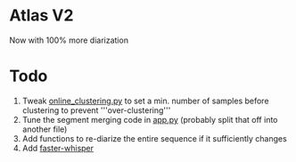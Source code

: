 # Atlas V2

Now with 100% more diarization

# Todo
1. Tweak [online_clustering.py](backend/diarizer/clustering/online_clustering.py) to set a min. number of samples before clustering to prevent '''over-clustering'''
2. Tune the segment merging code in [app.py](backend/app.py) (probably split that off into another file)
3. Add functions to re-diarize the entire sequence if it sufficiently changes
4. Add [faster-whisper](https://github.com/SYSTRAN/faster-whisper)
